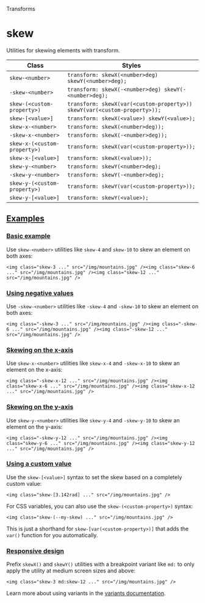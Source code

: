 Transforms

# skew

Utilities for skewing elements with transform.

| Class                        | Styles                                                                    |
| ---------------------------- | ------------------------------------------------------------------------- |
| `skew-<number>`              | `transform: skewX(<number>deg) skewY(<number>deg);`                       |
| `-skew-<number>`             | `transform: skewX(-<number>deg) skewY(-<number>deg);`                     |
| `skew-(<custom-property>)`   | `transform: skewX(var(<custom-property>)) skewY(var(<custom-property>));` |
| `skew-[<value>]`             | `transform: skewX(<value>) skewY(<value>);`                               |
| `skew-x-<number>`            | `transform: skewX(<number>deg));`                                         |
| `-skew-x-<number>`           | `transform: skewX(-<number>deg));`                                        |
| `skew-x-(<custom-property>)` | `transform: skewX(var(<custom-property>));`                               |
| `skew-x-[<value>]`           | `transform: skewX(<value>));`                                             |
| `skew-y-<number>`            | `transform: skewY(<number>deg);`                                          |
| `-skew-y-<number>`           | `transform: skewY(-<number>deg);`                                         |
| `skew-y-(<custom-property>)` | `transform: skewY(var(<custom-property>));`                               |
| `skew-y-[<value>]`           | `transform: skewY(<value>);`                                              |

## [Examples](#examples)

### [Basic example](#basic-example)

Use `skew-<number>` utilities like `skew-4` and `skew-10` to skew an element on both axes:

```
<img class="skew-3 ..." src="/img/mountains.jpg" /><img class="skew-6 ..." src="/img/mountains.jpg" /><img class="skew-12 ..." src="/img/mountains.jpg" />
```

### [Using negative values](#using-negative-values)

Use `-skew-<number>` utilities like `-skew-4` and `-skew-10` to skew an element on both axes:

```
<img class="-skew-3 ..." src="/img/mountains.jpg" /><img class="-skew-6 ..." src="/img/mountains.jpg" /><img class="-skew-12 ..." src="/img/mountains.jpg" />
```

### [Skewing on the x-axis](#skewing-on-the-x-axis)

Use `skew-x-<number>` utilities like `skew-x-4` and `-skew-x-10` to skew an element on the x-axis:

```
<img class="-skew-x-12 ..." src="/img/mountains.jpg" /><img class="skew-x-6 ..." src="/img/mountains.jpg" /><img class="skew-x-12 ..." src="/img/mountains.jpg" />
```

### [Skewing on the y-axis](#skewing-on-the-y-axis)

Use `skew-y-<number>` utilities like `skew-y-4` and `-skew-y-10` to skew an element on the y-axis:

```
<img class="-skew-y-12 ..." src="/img/mountains.jpg" /><img class="skew-y-6 ..." src="/img/mountains.jpg" /><img class="skew-y-12 ..." src="/img/mountains.jpg" />
```

### [Using a custom value](#using-a-custom-value)

Use the `skew-[<value>]` syntax to set the skew based on a completely custom value:

```
<img class="skew-[3.142rad] ..." src="/img/mountains.jpg" />
```

For CSS variables, you can also use the `skew-(<custom-property>)` syntax:

```
<img class="skew-(--my-skew) ..." src="/img/mountains.jpg" />
```

This is just a shorthand for `skew-[var(<custom-property>)]` that adds the `var()` function for you automatically.

### [Responsive design](#responsive-design)

Prefix `skewX()` and `skewY()` utilities with a breakpoint variant like `md:` to only apply the utility at medium screen sizes and above:

```
<img class="skew-3 md:skew-12 ..." src="/img/mountains.jpg" />
```

Learn more about using variants in the [variants documentation](/docs/hover-focus-and-other-states).
